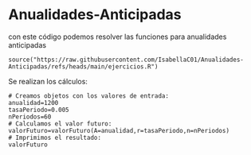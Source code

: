 # Anualidades-Anticipadas

con este código podemos resolver las funciones para anualidades anticipadas

```{r}
source("https://raw.githubusercontent.com/IsabellaC01/Anualidades-Anticipadas/refs/heads/main/ejercicios.R")
```
Se realizan los cálculos:
```{r}
# Creamos objetos con los valores de entrada:
anualidad=1200
tasaPeriodo=0.005
nPeriodos=60
# Calculamos el valor futuro:
valorFuturo=valorFuturo(A=anualidad,r=tasaPeriodo,n=nPeriodos)
# Imprimimos el resultado:
valorFuturo

```
